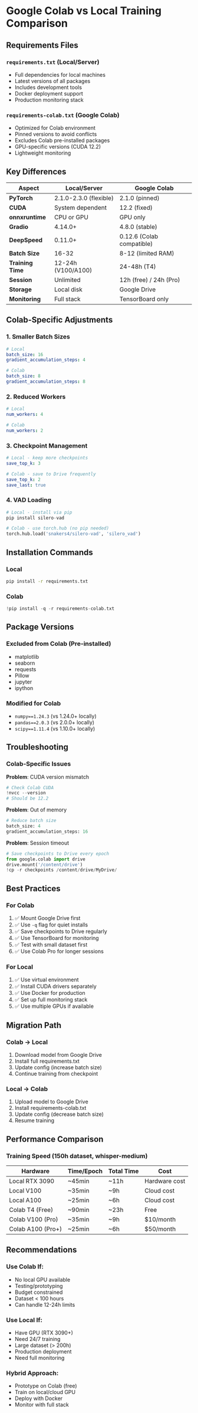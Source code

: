 # Google Colab vs Local Training Comparison

## Requirements Files

### `requirements.txt` (Local/Server)
- Full dependencies for local machines
- Latest versions of all packages
- Includes development tools
- Docker deployment support
- Production monitoring stack

### `requirements-colab.txt` (Google Colab)
- Optimized for Colab environment
- Pinned versions to avoid conflicts
- Excludes Colab pre-installed packages
- GPU-specific versions (CUDA 12.2)
- Lightweight monitoring

## Key Differences

| Aspect | Local/Server | Google Colab |
|--------|-------------|-------------|
| **PyTorch** | 2.1.0-2.3.0 (flexible) | 2.1.0 (pinned) |
| **CUDA** | System dependent | 12.2 (fixed) |
| **onnxruntime** | CPU or GPU | GPU only |
| **Gradio** | 4.14.0+ | 4.8.0 (stable) |
| **DeepSpeed** | 0.11.0+ | 0.12.6 (Colab compatible) |
| **Batch Size** | 16-32 | 8-12 (limited RAM) |
| **Training Time** | 12-24h (V100/A100) | 24-48h (T4) |
| **Session** | Unlimited | 12h (free) / 24h (Pro) |
| **Storage** | Local disk | Google Drive |
| **Monitoring** | Full stack | TensorBoard only |

## Colab-Specific Adjustments

### 1. Smaller Batch Sizes
```yaml
# Local
batch_size: 16
gradient_accumulation_steps: 4

# Colab
batch_size: 8
gradient_accumulation_steps: 8
```

### 2. Reduced Workers
```yaml
# Local
num_workers: 4

# Colab
num_workers: 2
```

### 3. Checkpoint Management
```yaml
# Local - keep more checkpoints
save_top_k: 3

# Colab - save to Drive frequently
save_top_k: 2
save_last: true
```

### 4. VAD Loading
```python
# Local - install via pip
pip install silero-vad

# Colab - use torch.hub (no pip needed)
torch.hub.load('snakers4/silero-vad', 'silero_vad')
```

## Installation Commands

### Local
```bash
pip install -r requirements.txt
```

### Colab
```python
!pip install -q -r requirements-colab.txt
```

## Package Versions

### Excluded from Colab (Pre-installed)
- matplotlib
- seaborn
- requests
- Pillow
- jupyter
- ipython

### Modified for Colab
- `numpy==1.24.3` (vs 1.24.0+ locally)
- `pandas==2.0.3` (vs 2.0.0+ locally)
- `scipy==1.11.4` (vs 1.10.0+ locally)

## Troubleshooting

### Colab-Specific Issues

**Problem**: CUDA version mismatch
```python
# Check Colab CUDA
!nvcc --version
# Should be 12.2
```

**Problem**: Out of memory
```python
# Reduce batch size
batch_size: 4
gradient_accumulation_steps: 16
```

**Problem**: Session timeout
```python
# Save checkpoints to Drive every epoch
from google.colab import drive
drive.mount('/content/drive')
!cp -r checkpoints /content/drive/MyDrive/
```

## Best Practices

### For Colab
1. ✅ Mount Google Drive first
2. ✅ Use `-q` flag for quiet installs
3. ✅ Save checkpoints to Drive regularly
4. ✅ Use TensorBoard for monitoring
5. ✅ Test with small dataset first
6. ✅ Use Colab Pro for longer sessions

### For Local
1. ✅ Use virtual environment
2. ✅ Install CUDA drivers separately
3. ✅ Use Docker for production
4. ✅ Set up full monitoring stack
5. ✅ Use multiple GPUs if available

## Migration Path

### Colab → Local
1. Download model from Google Drive
2. Install full requirements.txt
3. Update config (increase batch size)
4. Continue training from checkpoint

### Local → Colab
1. Upload model to Google Drive
2. Install requirements-colab.txt
3. Update config (decrease batch size)
4. Resume training

## Performance Comparison

### Training Speed (150h dataset, whisper-medium)

| Hardware | Time/Epoch | Total Time | Cost |
|----------|-----------|------------|------|
| Local RTX 3090 | ~45min | ~11h | Hardware cost |
| Local V100 | ~35min | ~9h | Cloud cost |
| Local A100 | ~25min | ~6h | Cloud cost |
| Colab T4 (Free) | ~90min | ~23h | Free |
| Colab V100 (Pro) | ~35min | ~9h | $10/month |
| Colab A100 (Pro+) | ~25min | ~6h | $50/month |

## Recommendations

### Use Colab If:
- No local GPU available
- Testing/prototyping
- Budget constrained
- Dataset < 100 hours
- Can handle 12-24h limits

### Use Local If:
- Have GPU (RTX 3090+)
- Need 24/7 training
- Large dataset (> 200h)
- Production deployment
- Need full monitoring

### Hybrid Approach:
- Prototype on Colab (free)
- Train on local/cloud GPU
- Deploy with Docker
- Monitor with full stack
